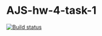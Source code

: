 # AJS-hw-4-task-1
[![Build status](https://ci.appveyor.com/api/projects/status/u25xapqlasd5bwyb?svg=true)](https://ci.appveyor.com/project/ChumakovaAnna/ajs-hw-4-task-1)
